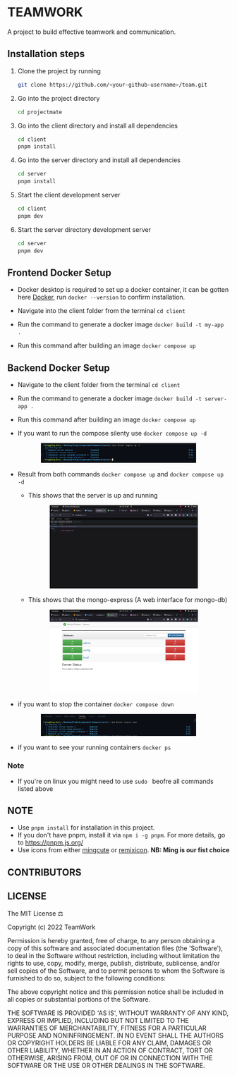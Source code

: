 # TEAMWORK

A project to build effective teamwork and communication.

## Installation steps

1. Clone the project by running

    ```sh
    git clone https://github.com/<your-github-username>/team.git
    ```

2. Go into the project directory

    ```sh
    cd projectmate
    ```

3. Go into the client directory and install all dependencies

    ```sh
    cd client
    pnpm install
    ```

4. Go into the server directory and install all dependencies

    ```sh
    cd server
    pnpm install
    ```

5. Start the client development server

    ```sh
    cd client
    pnpm dev
    ```

6. Start the server directory development server
    ```sh
    cd server
    pnpm dev
    ```

## Frontend Docker Setup

-   Docker desktop is required to set up a docker container, it can be gotten here [Docker](https://www.docker.com/), run `docker --version` to confirm installation.

-   Navigate into the client folder from the terminal `cd client`

-   Run the command to generate a docker image `docker build -t my-app .`

-   Run this command after building an image `docker compose up`

## Backend Docker Setup

-   Navigate to the client folder from the terminal `cd client`

-   Run the command to generate a docker image `docker build -t server-app .`

-   Run this command after building an image `docker compose up`

-   If you want to run the compose silenty use `docker compose up -d`
<p align="center">
<img src="/docs/Screenshot from 2023-01-18 22-32-45.png" alt="server folder" style="height: 20%; width:70%;"/>
</p>

-   Result from both commands `docker compose up` and `docker compose up -d`

    -   This shows that the server is up and running
    <p align="center">
    <img src="/docs/Screenshot from 2023-01-18 22-30-49.png" alt="server folder" style="height: 20%; width:70%;"/>
    </p>

    -   This shows that the mongo-express (A web interface for mongo-db)
    <p align="center">
    <img src="/docs/Screenshot from 2023-01-18 22-31-04.png" alt="server folder" style="height: 20%; width:70%;"/>
    </p>

-   if you want to stop the container `docker compose down`
<p align="center">
<img src="/docs/Screenshot from 2023-01-18 22-28-05.png" alt="server folder" style="height: 20%; width:70%;"/>
</p>

-   if you want to see your running containers `docker ps`

### Note

-   If you're on linux you might need to use `sudo ` beofre all commands listed above

## NOTE

-   Use `pnpm install` for installation in this project.
-   If you don't have pnpm, install it via `npm i -g pnpm`. For more details, go to https://pnpm.js.org/
-   Use icons from either [mingcute](https://www.mingcute.com/) or [remixicon](https://remixicon.com/). **NB: Ming is our fist choice**

## CONTRIBUTORS

## LICENSE

The MIT License :balance_scale:

Copyright (c) 2022 TeamWork

Permission is hereby granted, free of charge, to any person obtaining a copy of this software and associated documentation files (the 'Software'), to deal in the Software without restriction, including without limitation the rights to use, copy, modify, merge, publish, distribute, sublicense, and/or sell copies of the Software, and to permit persons to whom the Software is furnished to do so, subject to the following conditions:

The above copyright notice and this permission notice shall be included in all copies or substantial portions of the Software.

THE SOFTWARE IS PROVIDED 'AS IS', WITHOUT WARRANTY OF ANY KIND, EXPRESS OR IMPLIED, INCLUDING BUT NOT LIMITED TO THE WARRANTIES OF MERCHANTABILITY, FITNESS FOR A PARTICULAR PURPOSE AND NONINFRINGEMENT. IN NO EVENT SHALL THE AUTHORS OR COPYRIGHT HOLDERS BE LIABLE FOR ANY CLAIM, DAMAGES OR OTHER LIABILITY, WHETHER IN AN ACTION OF CONTRACT, TORT OR OTHERWISE, ARISING FROM, OUT OF OR IN CONNECTION WITH THE SOFTWARE OR THE USE OR OTHER DEALINGS IN THE SOFTWARE.
